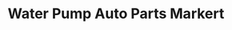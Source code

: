 ---
title: "Water Pump Auto Parts Markert"
url: /karachi/water-pump-auto-parts-markert/
shop: car parts
---